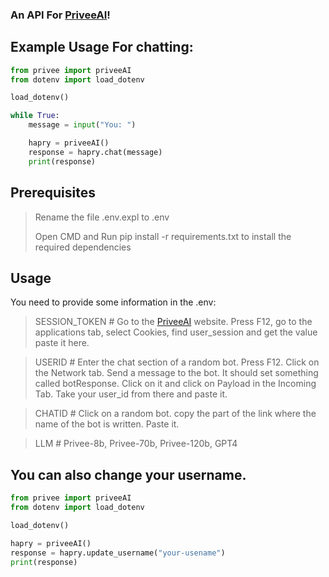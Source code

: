 ### An API For [PriveeAI](https://www.privee.ai/)!

## Example Usage For chatting:

```python
from privee import priveeAI
from dotenv import load_dotenv

load_dotenv()

while True:
    message = input("You: ")

    hapry = priveeAI()
    response = hapry.chat(message)
    print(response)
```

## Prerequisites
> Rename the file .env.expl to .env
> 
> Open CMD and Run pip install -r requirements.txt to install the required dependencies

## Usage
You need to provide some information in the .env:
> SESSION_TOKEN # Go to the [PriveeAI](https://www.privee.ai/) website. Press F12, go to the applications tab, select Cookies, find user_session and get the value paste it here.

> USERID # Enter the chat section of a random bot. Press F12. Click on the Network tab. Send a message to the bot. It should set something called botResponse. Click on it and click on Payload in the Incoming Tab. Take your user_id from there and paste it.

> CHATID # Click on a random bot. copy the part of the link where the name of the bot is written. Paste it.

> LLM # Privee-8b, Privee-70b, Privee-120b, GPT4

## You can also change your username.
```python
from privee import priveeAI
from dotenv import load_dotenv

load_dotenv()

hapry = priveeAI()
response = hapry.update_username("your-usename")
print(response)
```
